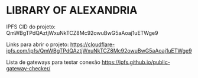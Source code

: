 # LIBRARY OF ALEXANDRIA

IPFS CID do projeto: QmWBgTPdQAztjWxuNkTCZ8Mc92owuBwG5aAoaj1uETWge9

Links para abrir o projeto:
https://cloudflare-ipfs.com/ipfs/QmWBgTPdQAztjWxuNkTCZ8Mc92owuBwG5aAoaj1uETWge9

Lista de gateways para testar conexão
https://ipfs.github.io/public-gateway-checker/
